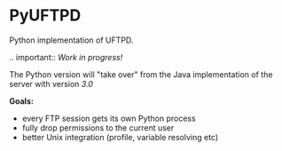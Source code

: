 PyUFTPD
=======

Python implementation of UFTPD.

.. important::
	*Work in progress!*

The Python version will "take over" from the Java implementation of
the server with version *3.0*

**Goals:**

 * every FTP session gets its own Python process
 * fully drop permissions to the current user
 * better Unix integration (profile, variable resolving etc)
